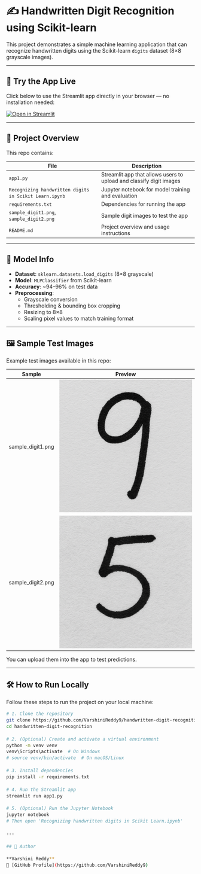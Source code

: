 # ✍️ Handwritten Digit Recognition using Scikit-learn

This project demonstrates a simple machine learning application that can recognize handwritten digits using the Scikit-learn `digits` dataset (8×8 grayscale images).

---

## 🚀 Try the App Live

Click below to use the Streamlit app directly in your browser — no installation needed:

[![Open in Streamlit](https://static.streamlit.io/badges/streamlit_badge_black_white.svg)](https://handwritten-digit-recognition-6sbeyjtizbqsp6w9zhlgq4.streamlit.app/)

---

## 📁 Project Overview

This repo contains:

| File | Description |
|------|-------------|
| `app1.py` | Streamlit app that allows users to upload and classify digit images |
| `Recognizing handwritten digits in Scikit Learn.ipynb` | Jupyter notebook for model training and evaluation |
| `requirements.txt` | Dependencies for running the app |
| `sample_digit1.png`, `sample_digit2.png` | Sample digit images to test the app |
| `README.md` | Project overview and usage instructions |

---

## 🧠 Model Info

- **Dataset**: `sklearn.datasets.load_digits` (8×8 grayscale)
- **Model**: `MLPClassifier` from Scikit-learn
- **Accuracy**: ~94–96% on test data
- **Preprocessing**:
  - Grayscale conversion
  - Thresholding & bounding box cropping
  - Resizing to 8×8
  - Scaling pixel values to match training format

---

## 🖼 Sample Test Images

Example test images available in this repo:

| Sample | Preview |
|--------|---------|
| sample_digit1.png | ![](sample_digit1.png) |
| sample_digit2.png | ![](sample_digit2.png) |

You can upload them into the app to test predictions.

---

## 🛠 How to Run Locally

Follow these steps to run the project on your local machine:

```bash
# 1. Clone the repository
git clone https://github.com/VarshiniReddy9/handwritten-digit-recognition.git
cd handwritten-digit-recognition

# 2. (Optional) Create and activate a virtual environment
python -m venv venv
venv\Scripts\activate  # On Windows
# source venv/bin/activate  # On macOS/Linux

# 3. Install dependencies
pip install -r requirements.txt

# 4. Run the Streamlit app
streamlit run app1.py

# 5. (Optional) Run the Jupyter Notebook
jupyter notebook
# Then open 'Recognizing handwritten digits in Scikit Learn.ipynb'

---

## 👤 Author

**Varshini Reddy**  
🔗 [GitHub Profile](https://github.com/VarshiniReddy9)
